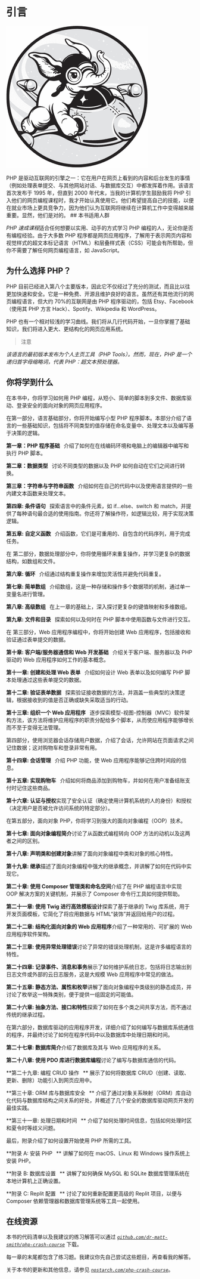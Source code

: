 

# 引言



![](img/opener.jpg)

PHP 是驱动互联网的引擎之一：它在用户在网页上看到的内容和后台发生的事情（例如处理表单提交、与其他网站对话、与数据库交互）中都发挥着作用。该语言首次发布于 1995 年，但直到 2000 年代末，当我的计算机学生鼓励我将 PHP 引入他们的网页编程课程时，我才开始认真使用它。他们希望提高自己的技能，以便在就业市场上更具竞争力，因为他们认为互联网将继续在计算机工作中变得越来越重要。显然，他们是对的。 ## 本书适用人群

*PHP 速成课程*适合任何想要以实用、动手的方式学习 PHP 编程的人，无论你是否有编程经验。由于大多数 PHP 程序都是网页应用程序，了解用于表示网页内容和视觉样式的超文本标记语言（HTML）和层叠样式表（CSS）可能会有所帮助，但你不需要了解任何网页编程语言，如 JavaScript。

## 为什么选择 PHP？

PHP 目前已经进入第八个主要版本，因此它不仅经过了充分的测试，而且比以往更加快速和安全。它是一种免费、开源且维护良好的语言。虽然还有其他流行的网页编程语言，但大约 70%的互联网是由 PHP 程序驱动的，包括 Etsy、Facebook（使用其 PHP 方言 Hack）、Spotify、Wikipedia 和 WordPress。

PHP 也有一个相对较浅的学习曲线。我们将从几行代码开始，一旦你掌握了基础知识，我们将进入更大、更结构化的网页应用系统。

> 注意

*该语言的最初版本发布为个人主页工具（PHP Tools）。然而，现在，PHP 是一个递归首字母缩略词，代表 PHP：超文本预处理器。*

## 你将学到什么

在本书中，你将学习如何用 PHP 编程，从短小、简单的脚本到多文件、数据库驱动、登录安全的面向对象的网页应用程序。

在第一部分，语言基础部分，你将开始编写小型 PHP 程序脚本。本部分介绍了语言的一些基础知识，包括将不同类型的值存储在命名变量中、处理文本以及编写基于决策的逻辑。

**第一章：PHP 程序基础**   介绍了如何在在线编码环境和电脑上的编辑器中编写和执行 PHP 脚本。

**第二章：数据类型**   讨论不同类型的数据以及 PHP 如何自动在它们之间进行转换。

**第三章：字符串与字符串函数**   介绍如何在自己的代码中以及使用语言提供的一些内建文本函数来处理文本。

**第四章: 条件语句**   探索语言中的条件元素，如 if...else、switch 和 match，并提供了每种语句最合适的使用指南。你还将了解操作符，如逻辑比较，用于实现决策逻辑。

**第五章: 自定义函数**   介绍函数，它们是可重用的、自包含的代码序列，用于完成任务。

在 第二部分，数据处理部分中，你将使用循环来重复操作，并学习更复杂的数据结构，如数组和文件。

**第六章: 循环**   介绍通过结构重复操作来增加灵活性并避免代码重复。

**第七章: 简单数组**   介绍数组，这是一种存储和操作多个数据项的机制，通过单一变量名进行管理。

**第八章: 高级数组**   在上一章的基础上，深入探讨更复杂的键值映射和多维数组。

**第九章: 文件和目录**   探索如何以及何时在 PHP 脚本中使用函数与文件进行交互。

在 第三部分，Web 应用程序编程中，你将开始创建 Web 应用程序，包括接收和验证通过表单提交的数据。

**第十章: 客户端/服务器通信和 Web 开发基础**   介绍关于客户端、服务器以及 PHP 驱动的 Web 应用程序如何工作的基本概念。

**第十一章: 创建和处理 Web 表单**   介绍如何设计 Web 表单以及如何编写 PHP 脚本处理通过这些表单提交的数据。

**第十二章: 验证表单数据**   探索验证接收数据的方法，并涵盖一些典型的决策逻辑，根据接收到的值是否正确或缺失采取适当的行动。

**第十三章: 组织一个 Web 应用程序**   逐步探索模型-视图-控制器（MVC）软件架构方法，该方法将维护应用程序的职责分配给多个脚本，从而使应用程序能够增长而不至于变得无法管理。

第四部分，使用浏览器会话存储用户数据，介绍了会话，允许网站在页面请求之间记住数据；这对购物车和登录非常有用。

**第十四章: 会话管理**   介绍 PHP 功能，使 Web 应用程序能够记住跨时间段的信息。

**第十五章: 实现购物车**   介绍如何将商品添加到购物车，并如何在用户准备结账支付时记住这些商品。

**第十六章: 认证与授权**实现了安全认证（确定使用计算机系统的人的身份）和授权（决定用户是否被允许访问系统的特定部分）。

在第五部分，面向对象 PHP，你将学习到强大的面向对象编程（OOP）技术。

**第十七章: 面向对象编程简介**讨论了从函数式编程转向 OOP 方法的动机以及这两者之间的区别。

**第十八章: 声明类和创建对象**讲解了面向对象编程中类和对象的核心特性。

**第十九章: 继承**描述了面向对象编程中强大的继承概念，并讲解了如何在代码中实现它。

**第二十章: 使用 Composer 管理类和命名空间**介绍了在 PHP 编程语言中实现 OOP 解决方案的关键机制，并展示了 Composer 命令行工具如何提供帮助。

**第二十一章: 使用 Twig 进行高效模板设计**探索了基于继承的 Twig 库系统，用于开发页面模板，它简化了将应用数据与 HTML“装饰”并返回给用户的过程。

**第二十二章: 结构化面向对象的 Web 应用程序**介绍了一种常用的、可扩展的 Web 应用程序软件架构。

**第二十三章: 使用异常处理错误**讨论了异常的错误处理机制，这是许多编程语言的特性。

**第二十四章: 记录事件、消息和事务**展示了如何维护系统日志，包括将日志输出到日志文件或外部的云日志服务，这是大规模 Web 应用程序中常见的做法。

**第二十五章: 静态方法、属性和枚举**讲解了面向对象编程中类级别的静态成员，并讨论了枚举这一特殊类别，便于提供一组固定的可能值。

**第二十六章: 抽象方法、接口和特性**探索了如何在多个类之间共享方法，而不通过传统的继承过程。

在第六部分，数据库驱动的应用程序开发，详细介绍了如何编写与数据库系统通信的程序，并最终讨论了如何在程序代码中以及数据库中处理日期和时间。

**第二十七章: 数据库简介**介绍了数据库及其与 Web 应用程序的关系。

**第二十八章: 使用 PDO 库进行数据库编程**讨论了编写与数据库通信的代码。

**第二十九章: 编程 CRUD 操作   ** 展示了如何将数据库 CRUD（创建、读取、更新、删除）功能引入到网页应用中。

**第三十章: ORM 库与数据库安全   ** 介绍了通过对象关系映射（ORM）库自动化代码与数据库结构之间关系的好处，并概述了几个安全的数据库驱动网页开发的最佳实践。

**第三十一章: 处理日期和时间   ** 介绍了如何处理时间信息，包括如何处理时区和夏令时等歧义问题。

最后，附录介绍了如何设置开始使用 PHP 所需的工具。

**附录 A: 安装 PHP   ** 讲解了如何在 macOS、Linux 和 Windows 操作系统上安装 PHP。

**附录 B: 数据库设置   ** 讲解了如何确保 MySQL 和 SQLite 数据库管理系统在本地计算机上正确设置。

**附录 C: Replit 配置   ** 讨论了如何重新配置更高级的 Replit 项目，以便与 Composer 依赖管理器和数据库管理系统等工具一起使用。

## 在线资源

本书的代码清单以及我建议的练习解答可以通过 *[`github.com/dr-matt-smith/php-crash-course`](https://github.com/dr-matt-smith/php-crash-course)* 下载。

每一章的末尾都包含了练习题。我建议你先自己尝试这些题目，再查看我的解答。

关于本书的更新和其他信息，请参见 *[`nostarch.com/php-crash-course`](https://nostarch.com/php-crash-course)*。
